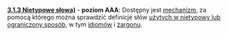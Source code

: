 [**3.1.3 Nietypowe słowa)**](https://wcag.lepszyweb.pl/#unusual-words) - **poziom AAA**: Dostępny jest <a href="#" data-toggle="tooltip" data-original-title="{{site.data.glossary.mechanizm | strip_html | replace: '*', ''}}">mechanizm</a>, za pomocą którego można sprawdzić definicje słów <a href="#" data-toggle="tooltip" data-original-title="{{site.data.glossary.uzyte_w_nietypowy_lub_ograniczony_sposob | strip_html | replace: '*', ''}}">użytych w nietypowy lub ograniczony sposób</a>, w tym <a href="#" data-toggle="tooltip" data-original-title="{{site.data.glossary.idiom | strip_html | replace: '*', ''}}">idiomów</a> i <a href="#" data-toggle="tooltip" data-original-title="{{site.data.glossary.zargon | strip_html | replace: '*', ''}}">żargonu</a>.




